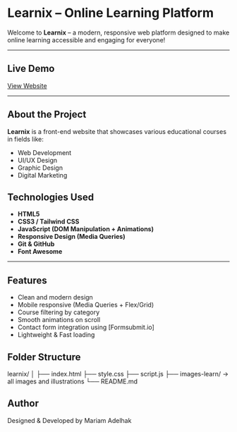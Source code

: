 # Learnix – Online Learning Platform

Welcome to **Learnix** – a modern, responsive web platform designed to make online learning accessible and engaging for everyone!

---

## Live Demo

[View Website](https://mariam149-abdo.github.io/learnix/)

---

## About the Project

**Learnix** is a front-end website that showcases various educational courses in fields like:

- Web Development
- UI/UX Design
- Graphic Design
- Digital Marketing

## Technologies Used

- **HTML5**
- **CSS3 / Tailwind CSS**
- **JavaScript (DOM Manipulation + Animations)**
- **Responsive Design (Media Queries)**
- **Git & GitHub**
- **Font Awesome**

---

## Features

- Clean and modern design
- Mobile responsive (Media Queries + Flex/Grid)
- Course filtering by category
- Smooth animations on scroll
- Contact form integration using [Formsubmit.io]
- Lightweight & Fast loading

## Folder Structure

learnix/
│
├── index.html
├── style.css
├── script.js
├── images-learn/ → all images and illustrations
└── README.md

## Author

Designed & Developed by Mariam Adelhak
